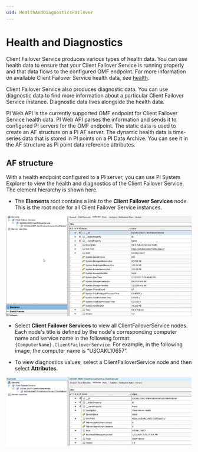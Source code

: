 ```yaml
---
uid: HealthAndDiagnosticsFailover
---
```


# Health and Diagnostics

Client Failover Service produces various types of health data. You can use health data to ensure that your Client Failover Service is running properly and that data flows to the configured OMF endpoint. For more information on available Client Failover Service health data, see [health](xref:ClientFailoverHealth).

Client Failover Service also produces diagnostic data. You can use diagnostic data to find more information about a particular Client Failover Service instance. Diagnostic data lives alongside the health data. 

PI Web API is the currently supported OMF endpoint for Client Failover Service health data. PI Web API parses the information and sends it to configured PI servers for the OMF endpoint. The static data is used to create an AF structure on a PI AF server. The dynamic health data is time-series data that is stored in PI points on a PI Data Archive. You can see it in the AF structure as PI point data reference attributes.

## AF structure

With a health endpoint configured to a PI server, you can use PI System Explorer to view the health and diagnostics of the Client Failover Service. The element hierarchy is shown here.

- The **Elements** root contains a link to the **Client Failover Services** node. This is the root node for all Client Failover Service instances.

![Health&Diagnostics](../images/elements-root.png)

- Select **Client Failover Services** to view all ClientFailoverService nodes. Each node's title is defined by the node's corresponding computer name and service name in the following format: `{ComputerName}.ClientFailoverService`. For example, in the following image, the computer name is “USOAKL10657”.
  
- To view diagnostics values, select a ClientFailoverService node and then select **Attributes**.

![Health&Diagnostics](../images/client-failover-node.png)

  

